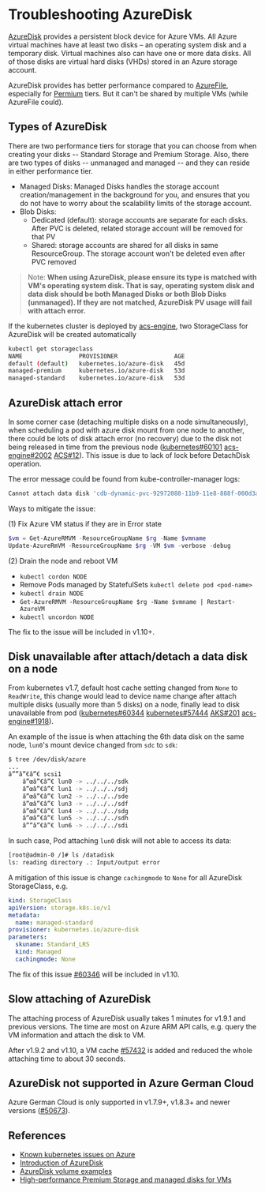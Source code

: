 # Troubleshooting AzureDisk

[AzureDisk](https://docs.microsoft.com/en-us/azure/virtual-machines/windows/about-disks-and-vhds) provides a persistent block device for Azure VMs. All Azure virtual machines have at least two disks – an operating system disk and a temporary disk. Virtual machines also can have one or more data disks. All of those disks are virtual hard disks (VHDs) stored in an Azure storage account.

AzureDisk provides has better performance compared to [AzureFile](azurefile.md), especially for [Permium](https://docs.microsoft.com/en-us/azure/virtual-machines/windows/premium-storage) tiers. But it can't be shared by multiple VMs (while AzureFile could).

## Types of AzureDisk

There are two performance tiers for storage that you can choose from when creating your disks -- Standard Storage and Premium Storage. Also, there are two types of disks -- unmanaged and managed -- and they can reside in either performance tier.

- Managed Disks: Managed Disks handles the storage account creation/management in the background for you, and ensures that you do not have to worry about the scalability limits of the storage account.
- Blob Disks:
  - Dedicated (default): storage accounts are separate for each disks. After PVC is deleted, related storage account will be removed for that PV
  - Shared: storage accounts are shared for all disks in same ResourceGroup. The storage account won't be deleted even after PVC removed

> Note: **When using AzureDisk, please ensure its type is matched with VM's operating system disk. That is say, operating system disk and data disk should be both Managed Disks or both Blob Disks (unmanaged). If they are not matched, AzureDisk PV usage will fail with attach error.**

If the kubernetes cluster is deployed by [acs-engine](https://github.com/Azure/acs-engine), two StorageClass for AzureDisk will be created automatically

```sh
kubectl get storageclass
NAME                PROVISIONER                AGE
default (default)   kubernetes.io/azure-disk   45d
managed-premium     kubernetes.io/azure-disk   53d
managed-standard    kubernetes.io/azure-disk   53d
```

## AzureDisk attach error

In some corner case (detaching multiple disks on a node simultaneously), when scheduling a pod with azure disk mount from one node to another, there could be lots of disk attach error (no recovery) due to the disk not being released in time from the previous node ([kubernetes#60101](https://github.com/kubernetes/kubernetes/issues/60101) [acs-engine#2002](https://github.com/Azure/acs-engine/issues/2002) [ACS#12](https://github.com/Azure/ACS/issues/12)). This issue is due to lack of lock before DetachDisk operation.

The error message could be found from kube-controller-manager logs:

```sh
Cannot attach data disk 'cdb-dynamic-pvc-92972088-11b9-11e8-888f-000d3a018174' to VM 'kn-edge-0' because the disk is currently being detached or the last detach operation failed. Please wait until the disk is completely detached and then try again or delete/detach the disk explicitly again.
```

Ways to mitigate the issue:

(1) Fix Azure VM status if they are in Error state

```powershell
$vm = Get-AzureRMVM -ResourceGroupName $rg -Name $vmname
Update-AzureRmVM -ResourceGroupName $rg -VM $vm -verbose -debug
```

(2) Drain the node and reboot VM

- `kubectl cordon NODE`
- Remove Pods managed by StatefulSets `kubectl delete pod <pod-name>`
- `kubectl drain NODE`
- `Get-AzureRMVM -ResourceGroupName $rg -Name $vmname | Restart-AzureVM`
- `kubectl uncordon NODE`

The fix to the issue will be included in v1.10+.

## Disk unavailable after attach/detach a data disk on a node

From kubernetes v1.7, default host cache setting changed from `None` to `ReadWrite`, this change would lead to device name change after attach multiple disks (usually more than 5 disks) on a node, finally lead to disk unavailable from pod ([kubernetes#60344](https://github.com/kubernetes/kubernetes/issues/60344) [kubernetes#57444](https://github.com/kubernetes/kubernetes/issues/57444) [AKS#201](https://github.com/Azure/AKS/issues/201) [acs-engine#1918](https://github.com/Azure/acs-engine/issues/1918)).

An example of the issue is when attaching the 6th data disk on the same node, `lun0`'s mount device changed from `sdc` to `sdk`:

```sh
$ tree /dev/disk/azure
...
â””â”€â”€ scsi1
    â”œâ”€â”€ lun0 -> ../../../sdk
    â”œâ”€â”€ lun1 -> ../../../sdj
    â”œâ”€â”€ lun2 -> ../../../sde
    â”œâ”€â”€ lun3 -> ../../../sdf
    â”œâ”€â”€ lun4 -> ../../../sdg
    â”œâ”€â”€ lun5 -> ../../../sdh
    â””â”€â”€ lun6 -> ../../../sdi
```

In such case, Pod attaching `lun0` disk will not able to access its data:

```sh
[root@admin-0 /]# ls /datadisk
ls: reading directory .: Input/output error
```

A mitigation of this issue is change `cachingmode` to `None` for all AzureDisk StorageClass, e.g.

```yaml
kind: StorageClass
apiVersion: storage.k8s.io/v1
metadata:
  name: managed-standard
provisioner: kubernetes.io/azure-disk
parameters:
  skuname: Standard_LRS
  kind: Managed
  cachingmode: None
```

The fix of this issue [#60346](https://github.com/kubernetes/kubernetes/pull/60346) will be included in v1.10.

## Slow attaching of AzureDisk

The attaching process of AzureDisk usually takes 1 minutes for v1.9.1 and previous versions. The time are most on Azure ARM API calls, e.g. query the VM information and attach the disk to VM.

After v1.9.2 and v1.10, a VM cache [#57432](https://github.com/kubernetes/kubernetes/pull/57432) is added and reduced the whole attaching time to about 30 seconds.

## AzureDisk not supported in Azure German Cloud

Azure German Cloud is only supported in v1.7.9+, v1.8.3+ and newer versions ([#50673](https://github.com/kubernetes/kubernetes/pull/50673)).

## References

- [Known kubernetes issues on Azure](https://github.com/andyzhangx/demo/tree/master/issues)
- [Introduction of AzureDisk](https://docs.microsoft.com/zh-cn/azure/virtual-machines/windows/about-disks-and-vhds)
- [AzureDisk volume examples](https://github.com/kubernetes/examples/tree/master/staging/volumes/azure_disk)
- [High-performance Premium Storage and managed disks for VMs](https://docs.microsoft.com/en-us/azure/virtual-machines/windows/premium-storage)
